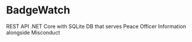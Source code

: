 # BadgeWatch
REST API .NET Core with SQLite DB that serves Peace Officer Information alongside Misconduct
